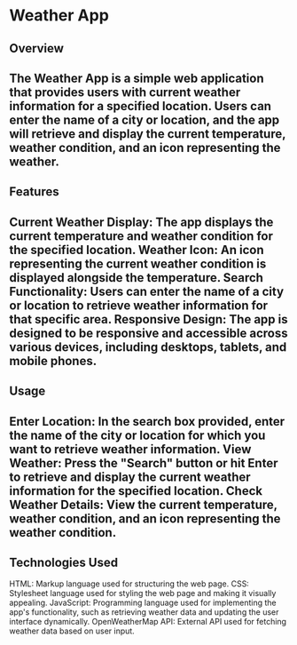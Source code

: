 # Weather App
## Overview
The Weather App is a simple web application that provides users with current weather information for a specified location. Users can enter the name of a city or location, and the app will retrieve and display the current temperature, weather condition, and an icon representing the weather.
----
## Features
Current Weather Display: The app displays the current temperature and weather condition for the specified location.
Weather Icon: An icon representing the current weather condition is displayed alongside the temperature.
Search Functionality: Users can enter the name of a city or location to retrieve weather information for that specific area.
Responsive Design: The app is designed to be responsive and accessible across various devices, including desktops, tablets, and mobile phones.
----
## Usage
Enter Location: In the search box provided, enter the name of the city or location for which you want to retrieve weather information.
View Weather: Press the "Search" button or hit Enter to retrieve and display the current weather information for the specified location.
Check Weather Details: View the current temperature, weather condition, and an icon representing the weather condition.
----
## Technologies Used
HTML: Markup language used for structuring the web page.
CSS: Stylesheet language used for styling the web page and making it visually appealing.
JavaScript: Programming language used for implementing the app's functionality, such as retrieving weather data and updating the user interface dynamically.
OpenWeatherMap API: External API used for fetching weather data based on user input.
